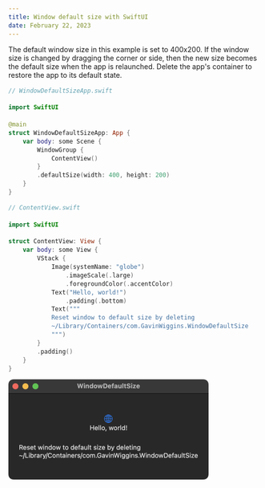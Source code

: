 ```yaml
---
title: Window default size with SwiftUI
date: February 22, 2023
---
```


The default window size in this example is set to 400x200. If the window size is changed by dragging the corner or side, then the new size becomes the default size when the app is relaunched. Delete the app's container to restore the app to its default state.

```swift
// WindowDefaultSizeApp.swift

import SwiftUI

@main
struct WindowDefaultSizeApp: App {
    var body: some Scene {
        WindowGroup {
            ContentView()
        }
        .defaultSize(width: 400, height: 200)
    }
}
```

```swift
// ContentView.swift

import SwiftUI

struct ContentView: View {
    var body: some View {
        VStack {
            Image(systemName: "globe")
                .imageScale(.large)
                .foregroundColor(.accentColor)
            Text("Hello, world!")
                .padding(.bottom)
            Text("""
            Reset window to default size by deleting
            ~/Library/Containers/com.GavinWiggins.WindowDefaultSize
            """)
        }
        .padding()
    }
}
```

<img src="../../assets/images/swiftui-window-defaultsize.png" style="max-width:400px;" alt="window default size">
